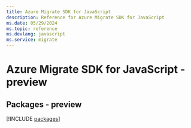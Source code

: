 ```yaml
---
title: Azure Migrate SDK for JavaScript
description: Reference for Azure Migrate SDK for JavaScript
ms.date: 05/29/2024
ms.topic: reference
ms.devlang: javascript
ms.service: migrate
---
```

# Azure Migrate SDK for JavaScript - preview
## Packages - preview
[!INCLUDE [packages](migrate-index.md)]